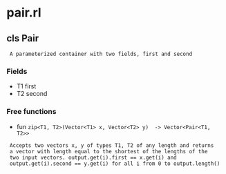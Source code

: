 # pair.rl

## cls Pair
```
 A parameterized container with two fields, first and second
```

### Fields

* T1 first
* T2 second


### Free functions

* fun `zip<T1, T2>(Vector<T1> x, Vector<T2> y)  -> Vector<Pair<T1, T2>>`
```
 Accepts two vectors x, y of types T1, T2 of any length and returns 
 a vector with length equal to the shortest of the lengths of the 
 two input vectors. output.get(i).first == x.get(i) and 
 output.get(i).second == y.get(i) for all i from 0 to output.length()
```
